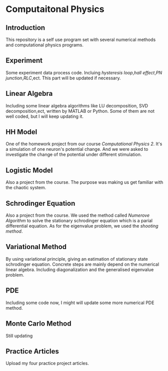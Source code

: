 # Computaitonal Physics

## Introduction
This repository is a self use program set with several numerical methods and computational physics programs. 

## Experiment
Some experiment data process code. Incluing *hysteresis loop*,*hall effect*,*PN junction*,*RLC*,ect. This part will be updated if necessary.

## Linear Algebra
Including some linear algebra algorithms like LU decomposition, SVD decomposition,ect, written by MATLAB or Python. Some of them are not well coded, but I will keep updating it. 

## HH Model

One of the homework project from our course *Computational Physics 2*. It's a simulation of one neuron's potential change. And we were asked to investigate the change of the potential under different stimulation.  

## Logistic Model
Also a project from the course. The purpose was making us get familiar with the chaotic system.

## Schrodinger Equation
Also a project from the course. We used the method called *Numerove Algorithm* to solve the stationary schrodinger equation which is a parial differential equation. As for the eigenvalue problem, we used the *shooting method*.

## Variational Method
By using variational principle, giving an eatimation of stationary state schrodinger equation. Concrete steps are mainly depend on the numerical linear algebra. Including diagonalization and the generalised eigenvalue problem.

## PDE
Including some code now, I might will update some more numerical PDE method. 

## Monte Carlo Method
Still updating

## Practice Articles
Upload my four practice project articles. 

 


